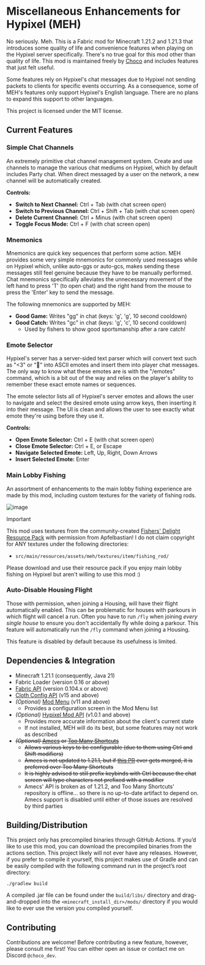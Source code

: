 # Miscellaneous Enhancements for Hypixel (MEH)
No seriously. Meh. This is a Fabric mod for Minecraft 1.21.2 and 1.21.3 that introduces some quality of life and convenience features when playing on the Hypixel server specifically. There's no true goal for this mod other than quality of life. This mod is maintained freely by [Choco](https://github.com/2008Choco) and includes features that just felt useful.

Some features rely on Hypixel's chat messages due to Hypixel not sending packets to clients for specific events occurring. As a consequence, some of MEH's features only support Hypixel's English language. There are no plans to expand this support to other languages.

This project is licensed under the MIT license.

## Current Features

### Simple Chat Channels
An extremely primitive chat channel management system. Create and use channels to manage the various chat mediums on Hypixel, which by default includes Party chat. When direct messaged by a user on the network, a new channel will be automatically created.

**Controls:**
- **Switch to Next Channel:** Ctrl + Tab (with chat screen open)
- **Switch to Previous Channel:** Ctrl + Shift + Tab (with chat screen open)
- **Delete Current Channel:** Ctrl + Minus (with chat screen open)
- **Toggle Focus Mode:** Ctrl + F (with chat screen open)

### Mnemonics
Mnemonics are quick key sequences that perform some action. MEH provides some very simple mnemonics for commonly used messages while on Hypixel which, unlike auto-ggs or auto-gcs, makes sending these messages still feel genuine because they have to be manually performed. Chat mnemonics specifically alleviates the unnecessary movement of the left hand to press 'T' (to open chat) and the right hand from the mouse to press the 'Enter' key to send the message.

The following mnemonics are supported by MEH:
- **Good Game:** Writes "gg" in chat (keys: 'g', 'g', 10 second cooldown)
- **Good Catch:** Writes "gc" in chat (keys: 'g', 'c', 10 second cooldown)
  * Used by fishers to show good sportsmanship after a rare catch!

### Emote Selector
Hypixel's server has a server-sided text parser which will convert text such as "<3" or ":sloth:" into ASCII emotes and insert them into player chat messages. The only way to know what these emotes are is with the "/emotes" command, which is a bit out of the way and relies on the player's ability to remember these exact emote names or sequences.

The emote selector lists all of Hypixel's server emotes and allows the user to navigate and select the desired emote using arrow keys, then inserting it into their message. The UI is clean and allows the user to see exactly what emote they're using before they use it.

**Controls:**
- **Open Emote Selector:** Ctrl + E (with chat screen open)
- **Close Emote Selector:** Ctrl + E, or Escape
- **Navigate Selected Emote:** Left, Up, Right, Down Arrows
- **Insert Selected Emote:** Enter

### Main Lobby Fishing
An assortment of enhancements to the main lobby fishing experience are made by this mod, including custom textures for the variety of fishing rods.

![image](https://github.com/user-attachments/assets/3a919709-072d-4d96-9774-77bed5df51bd)

> [!IMPORTANT]
> This mod uses textures from the community-created [Fishers' Delight Resource Pack](https://hypixel.net/threads/5411511/) with permission from Apfelbastian! I do not claim copyright for ANY textures under the following directories:
> - `src/main/resources/assets/meh/textures/item/fishing_rod/`
>
> Please download and use their resource pack if you enjoy main lobby fishing on Hypixel but aren't willing to use this mod :)

### Auto-Disable Housing Flight
Those with permission, when joining a Housing, will have their flight automatically enabled. This can be problematic for houses with parkours in which flight will cancel a run. Often you have to run `/fly` when joining _every single house_ to ensure you don't accidentally fly while doing a parkour. This feature will automatically run the `/fly` command when joining a Housing.

This feature is disabled by default because its usefulness is limited.

## Dependencies & Integration
- Minecraft 1.21.1 (consequently, Java 21)
- Fabric Loader (version 0.16 or above)
- [Fabric API](https://www.curseforge.com/minecraft/mc-mods/fabric-api) (version 0.104.x or above)
- [Cloth Config API](https://modrinth.com/mod/cloth-config/) (v15 and above)
- _(Optional)_ [Mod Menu](https://modrinth.com/mod/modmenu/) (v11 and above)
  - Provides a configuration screen in the Mod Menu list
- _(Optional)_ [Hypixel Mod API](https://modrinth.com/mod/hypixel-mod-api) (v1.0.1 and above)
  - Provides more accurate information about the client's current state
  - If not installed, MEH will do its best, but some features may not work as described
- ~~_(Optional)_ [Amecs](https://www.curseforge.com/minecraft/mc-mods/amecs) or [Too Many Shortcuts](https://modrinth.com/mod/too-many-shortcuts)~~
  - ~~Allows various keys to be configurable (due to them using Ctrl and Shift modifiers)~~
  - ~~Amecs is not updated to 1.21.1, but if [this PR](https://github.com/Siphalor/amecs/pull/90) ever gets merged, it is preferred over Too Many Shortcuts~~
  - ~~It is highly advised to still prefix keybinds with Ctrl because the chat screen will type characters not prefixed with a modifier~~
  - Amecs' API is broken as of 1.21.2, and Too Many Shortcuts' repository is offline... so there is no up-to-date artifact to depend on. Amecs support is disabled until either of those issues are resolved by third parties

## Building/Distribution
This project only has precompiled binaries through GitHub Actions. If you’d like to use this mod, you can download the precompiled binaries from the actions section. This project likely will not ever have any releases. However, if you prefer to compile it yourself, this project makes use of Gradle and can be easily compiled with the following command run in the project’s root directory:
```
./gradlew build
```
A compiled .jar file can be found under the `build/libs/` directory and drag-and-dropped into the `<minecraft_install_dir>/mods/` directory if you would like to ever use the version you compiled yourself.

## Contributing
Contributions are welcome! Before contributing a new feature, however, please consult me first! You can either open an issue or contact me on Discord `@choco_dev`.
